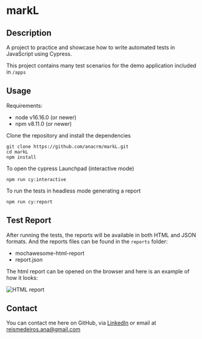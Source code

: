 # markL

## Description
A project to practice and showcase how to write automated tests in JavaScript using Cypress.

This project contains many test scenarios for the demo application included in `/apps `

## Usage

Requirements:
* node v16.16.0 (or newer)
* npm v8.11.0 (or newer)

Clone the repository and install the dependencies

```
git clone https://github.com/anacrm/markL.git
cd markL
npm install
```

To open the cypress Launchpad (interactive mode) 
```
npm run cy:interactive
```

To run the tests in headless mode generating a report
```
npm run cy:report
```
## Test Report
After running the tests, the reports will be available in both HTML and JSON formats. And the reports files can be found in the `reports` folder:

* mochawesome-html-report 
* report.json

The html report can be opened on the browser and here is an example of how it looks:

![HTML report](readme/htmlReport.png)

## Contact

You can contact me here on GitHub, via [LinkedIn](https://www.linkedin.com/in/ana-reis-qa/) or email at reismedeiros.ana@gmail.com